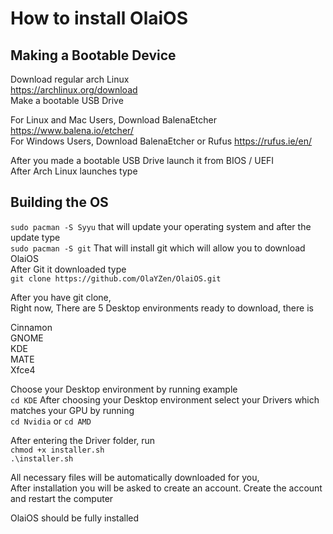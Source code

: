 # How to install OlaiOS

## Making a Bootable Device

Download regular arch Linux
<br />https://archlinux.org/download
<br />Make a bootable USB Drive

For Linux and Mac Users, Download BalenaEtcher https://www.balena.io/etcher/
<br />For Windows Users, Download BalenaEtcher or Rufus https://rufus.ie/en/

After you made a bootable USB Drive launch it from BIOS / UEFI
<br />After Arch Linux launches type

## Building the OS

`sudo pacman -S Syyu` that will update your operating system and after the update type
<br />`sudo pacman -S git` That will install git which will allow you to download OlaiOS
<br />After Git it downloaded type
<br />`git clone https://github.com/OlaYZen/OlaiOS.git`

After you have git clone,
<br />Right now, There are 5 Desktop environments ready to download, there is

Cinnamon
<br />GNOME
<br />KDE
<br />MATE
<br />Xfce4

Choose your Desktop environment by running example
<br />`cd KDE`
After choosing your Desktop environment select your Drivers which matches your GPU by running
<br />`cd Nvidia` or `cd AMD`


After entering the Driver folder, run
<br />`chmod +x installer.sh`
<br />`.\installer.sh`

All necessary files will be automatically downloaded for you,
<br />After installation you will be asked to create an account. Create the account and restart the computer

OlaiOS should be fully installed
